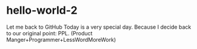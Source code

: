 # hello-world-2
Let me back to GitHub
Today is a very special day. Because I decide back to our original point: PPL.
(Product Manger+Programmer+LessWordMoreWork)
